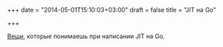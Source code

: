 +++
date = "2014-05-01T15:10:03+03:00"
draft = false
title = "JIT на Go"

+++

<p><a href="http://nelhagedebugsshit.tumblr.com/post/84342207533/things-i-learned-writing-a-jit-in-go">Вещи</a>, которые понимаешь при написании JIT на Go.</p>


